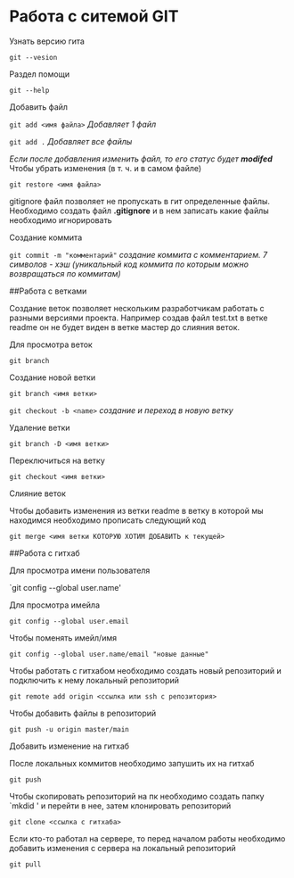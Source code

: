 # Работа с ситемой GIT
  Узнать версию гита
  
  ```git --vesion```
  
  Раздел помощи
  
  ```git --help```
  
  Добавить файл
  
  ```git add <имя файла>```   *Добавляет 1 файл*

  ```git add .```  *Добавляет все файлы*

  *Если после добавления изменить файл, то его статус будет **modifed*** 
  Чтобы убрать изменения (в т. ч. и в самом файле)

  `git restore <имя файла>`

  gitignore файл позволяет не пропускать в гит определенные файлы. Необходимо создать файл **.gitignore** и в нем записать какие файлы необходимо игнорировать 

  Создание коммита

  `git commit -m "комментарий"` *создание коммита с комментарием. 7 символов - хэш (уникальный код коммита по которым можно возвращаться по коммитам)*

  ##Работа с ветками

  Создание веток позволяет нескольким разработчикам работать с разными версиями проекта. Например создав файл test.txt в ветке readme он не будет виден в ветке мастер до слияния веток.

  Для просмотра веток

  `git branch`

  Создание новой ветки

  `git branch <имя ветки>`
  
  `git checkout -b <name>` *создание и переход в новую ветку*

  Удаление ветки

  `git branch -D <имя ветки>`

  Переключиться на ветку

  `git checkout <имя ветки>`

  Слияние веток

  Чтобы добавить изменения из ветки readme в ветку в которой мы находимся необходимо прописать следующий код

  `git merge <имя ветки КОТОРУЮ ХОТИМ ДОБАВИТЬ к текущей>`

  ##Работа с гитхаб

  Для просмотра имени пользователя

  `git config --global user.name'

  Для просмотра имейла

  `git config --global user.email`

  Чтобы поменять имейл/имя 

  `git config --global user.name/email "новые данные"`

  Чтобы работать с гитхабом необходимо создать новый репозиторий и подключить к нему локальный репозиторий

  `git remote add origin <ссылка или ssh с репозитория>`

  Чтобы добавить файлы в репозиторий 

  `git push -u origin master/main`

  Добавить изменение на гитхаб

  После локальных коммитов необходимо запушить их на гитхаб

  `git push`

  Чтобы скопировать репозиторий на пк необходимо создать папку `mkdid <name>' и перейти в нее, затем клонировать репозиторий

  `git clone <ссылка с гитхаба>`

  Если кто-то работал на сервере, то перед началом работы необходимо добавить изменения с сервера на локальный репозиторий

  `git pull`

  

  
  


